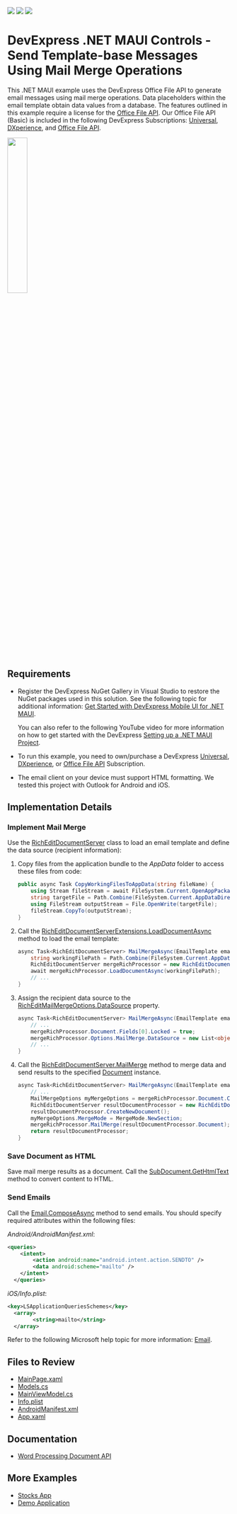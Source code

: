 <!-- default badges list -->
![](https://img.shields.io/endpoint?url=https://codecentral.devexpress.com/api/v1/VersionRange/621277459/23.2.2%2B)
[![](https://img.shields.io/badge/Open_in_DevExpress_Support_Center-FF7200?style=flat-square&logo=DevExpress&logoColor=white)](https://supportcenter.devexpress.com/ticket/details/T1157166)
[![](https://img.shields.io/badge/📖_How_to_use_DevExpress_Examples-e9f6fc?style=flat-square)](https://docs.devexpress.com/GeneralInformation/403183)
<!-- default badges end -->
# DevExpress .NET MAUI Controls - Send Template-base Messages Using Mail Merge Operations

This .NET MAUI example uses the DevExpress Office File API to generate email messages using mail merge operations. Data placeholders within the email template obtain data values from a database. The features outlined in this example require a license for the [Office File API](https://www.devexpress.com/products/net/office-file-api/). Our Office File API (Basic) is included in the following DevExpress Subscriptions: [Universal](https://www.devexpress.com/subscriptions/universal.xml), [DXperience](https://www.devexpress.com/subscriptions/dxperience.xml), and [Office File API](https://www.devexpress.com/products/net/office-file-api/).  

<img src="https://user-images.githubusercontent.com/12169834/228828852-28a3feb6-e91c-4bd1-8945-2a2f80ae9e18.png" width="30%"/>

## Requirements

* Register the DevExpress NuGet Gallery in Visual Studio to restore the NuGet packages used in this solution. See the following topic for additional information: [Get Started with DevExpress Mobile UI for .NET MAUI](https://docs.devexpress.com/MAUI/403249/get-started).

	You can also refer to the following YouTube video for more information on how to get started with the DevExpress [Setting up a .NET MAUI Project](https://www.youtube.com/watch?v=juJvl5UicIQ).

* To run this example, you need to own/purchase a DevExpress [Universal](https://www.devexpress.com/subscriptions/universal.xml), [DXperience](https://www.devexpress.com/subscriptions/dxperience.xml), or [Office File API](https://www.devexpress.com/products/net/office-file-api/) Subscription.
* The email client on your device must support HTML formatting. We tested this project with Outlook for Android and iOS.


## Implementation Details


### Implement Mail Merge

Use the [RichEditDocumentServer](https://docs.devexpress.com/OfficeFileAPI/DevExpress.XtraRichEdit.RichEditDocumentServer)  class to load an email template and define the data source (recipient information):

1. Copy files from the application bundle to the _AppData_ folder to access these files from code:
  
	  ```csharp
	  public async Task CopyWorkingFilesToAppData(string fileName) {
	      using Stream fileStream = await FileSystem.Current.OpenAppPackageFileAsync(fileName);
	      string targetFile = Path.Combine(FileSystem.Current.AppDataDirectory, fileName);
	      using FileStream outputStream = File.OpenWrite(targetFile);
	      fileStream.CopyTo(outputStream);
	  }
	  ```
  
1. Call the [RichEditDocumentServerExtensions.LoadDocumentAsync](https://docs.devexpress.com/OfficeFileAPI/DevExpress.XtraRichEdit.RichEditDocumentServerExtensions.LoadDocumentAsync.overloads) method to load the email template:
  
	  ```csharp
	  async Task<RichEditDocumentServer> MailMergeAsync(EmailTemplate emailTemplate) {
	      string workingFilePath = Path.Combine(FileSystem.Current.AppDataDirectory, emailTemplate.DocumentSourcePath);
	      RichEditDocumentServer mergeRichProcessor = new RichEditDocumentServer();
	      await mergeRichProcessor.LoadDocumentAsync(workingFilePath);
	      // ...
	  }
	  ```
  
1. Assign the recipient data source to the [RichEditMailMergeOptions.DataSource](https://docs.devexpress.com/OfficeFileAPI/DevExpress.XtraRichEdit.RichEditMailMergeOptions.DataSource?p=netstandard) property.

	  ```csharp
	  async Task<RichEditDocumentServer> MailMergeAsync(EmailTemplate emailTemplate) {
	      // ...
	      mergeRichProcessor.Document.Fields[0].Locked = true;
	      mergeRichProcessor.Options.MailMerge.DataSource = new List<object> { new { RecipientName = mailToCustomer.FirstName, SenderName = currentUserName} };
	      // ...
	  }
	```
  
1. Call the [RichEditDocumentServer.MailMerge](https://docs.devexpress.com/OfficeFileAPI/DevExpress.XtraRichEdit.RichEditDocumentServer.MailMerge(DevExpress.XtraRichEdit.API.Native.Document)?p=netstandard) method to merge data and send results to the specified [Document](https://docs.devexpress.com/OfficeFileAPI/DevExpress.XtraRichEdit.API.Native.Document?p=netstandard) instance.
  
	  ```csharp
	  async Task<RichEditDocumentServer> MailMergeAsync(EmailTemplate emailTemplate) {
	      // ...
	      MailMergeOptions myMergeOptions = mergeRichProcessor.Document.CreateMailMergeOptions();
	      RichEditDocumentServer resultDocumentProcessor = new RichEditDocumentServer();
	      resultDocumentProcessor.CreateNewDocument();
	      myMergeOptions.MergeMode = MergeMode.NewSection;
	      mergeRichProcessor.MailMerge(resultDocumentProcessor.Document);
	      return resultDocumentProcessor;
	  }
	  ```
	  
### Save Document as HTML

Save mail merge results as a document. Call the [SubDocument.GetHtmlText](https://docs.devexpress.com/OfficeFileAPI/DevExpress.XtraRichEdit.API.Native.SubDocument.GetHtmlText(DevExpress.XtraRichEdit.API.Native.DocumentRange-DevExpress.Office.Services.IUriProvider)) method to convert content to HTML.

### Send Emails

Call the [Email.ComposeAsync](https://learn.microsoft.com/en-us/dotnet/api/microsoft.maui.applicationmodel.communication.email.composeasync?view=net-maui-7.0) method to send emails. You should specify required attributes within the following files:

   _Android/AndroidManifest.xml_:
   
  ```xml
  <queries>
      <intent>
          <action android:name="android.intent.action.SENDTO" />
          <data android:scheme="mailto" />
      </intent>
	</queries>
  ```
  
  _iOS/Info.plist_:
  
  ```xml
  <key>LSApplicationQueriesSchemes</key>
	<array>
		  <string>mailto</string>
	</array>
  ```

 Refer to the following Microsoft help topic for more information: [Email](https://learn.microsoft.com/en-us/dotnet/maui/platform-integration/communication/email?view=net-maui-7.0&tabs=ios).


## Files to Review

<!-- default file list -->
* [MainPage.xaml](./CS/MainPage.xaml)
* [Models.cs](./CS/Model/Models.cs)
* [MainViewModel.cs](./CS/ViewModel/MainViewModel.cs)
* [Info.plist](./CS/Platforms/iOS/Info.plist)
* [AndroidManifest.xml](./CS/Platforms/Android/AndroidManifest.xml)
* [App.xaml](./CS/App.xaml)
<!-- default file list end -->

## Documentation

- [Word Processing Document API](https://docs.devexpress.com/OfficeFileAPI/17488/word-processing-document-api)

## More Examples

* [Stocks App](https://github.com/DevExpress-Examples/maui-stocks-mini)
* [Demo Application](https://github.com/DevExpress-Examples/maui-demo-app)
